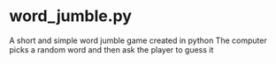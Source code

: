 # word_jumble.py
A short and simple word jumble game created in python
The computer picks a random word  and then ask the player to guess it

